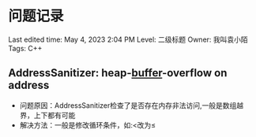 # 问题记录

Last edited time: May 4, 2023 2:04 PM
Level: 二级标题
Owner: 我叫袁小陌
Tags: C++

## **AddressSanitizer: heap-[buffer](https://so.csdn.net/so/search?q=buffer&spm=1001.2101.3001.7020)-overflow on address**

- 问题原因：AddressSanitizer检查了是否存在内存非法访问,一般是数组越界，上下都有可能
- 解决方法：一般是修改循环条件，如:<改为≤

## 

##
